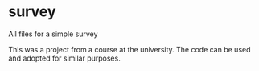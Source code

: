 # survey
All files for a simple survey

This was a project from a course at the university. The code can be used and adopted for similar purposes.
